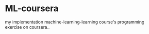 # ML-coursera
my implementation
machine-learning-learning course's programming exercise on coursera..
